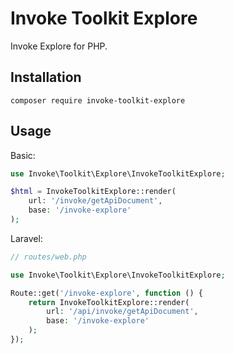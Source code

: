 # Invoke Toolkit Explore

Invoke Explore for PHP.

## Installation

```shell
composer require invoke-toolkit-explore
```

## Usage

Basic:

```php
use Invoke\Toolkit\Explore\InvokeToolkitExplore;

$html = InvokeToolkitExplore::render(
    url: '/invoke/getApiDocument',
    base: '/invoke-explore'
);
```

Laravel:

```php
// routes/web.php

use Invoke\Toolkit\Explore\InvokeToolkitExplore;

Route::get('/invoke-explore', function () {
    return InvokeToolkitExplore::render(
        url: '/api/invoke/getApiDocument',
        base: '/invoke-explore'
    );
});
```
